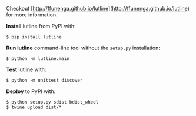 Checkout [http://ffunenga.github.io/lutline](http://ffunenga.github.io/lutline) for more information.

**Install** lutline from PyPI with:
```
$ pip install lutline
```

**Run lutline** command-line tool without the `setup.py` installation:
```
$ python -m lutline.main
```

**Test** lutline with:
```
$ python -m unittest discover
```

**Deploy** to PyPI with:
```
$ python setup.py sdist bdist_wheel
$ twine upload dist/*
```
